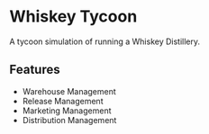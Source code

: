 # Whiskey Tycoon
A tycoon simulation of running a Whiskey Distillery.

## Features
* Warehouse Management
* Release Management
* Marketing Management
* Distribution Management
